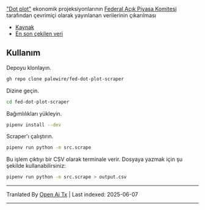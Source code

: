 ["Dot plot"](https://en.wikipedia.org/wiki/Fedspeak#Other_usage) ekonomik projeksiyonlarının [Federal Açık Piyasa Komitesi](https://en.wikipedia.org/wiki/Federal_Open_Market_Committee) tarafından çevrimiçi olarak yayınlanan verilerinin çıkarılması

* [Kaynak](https://www.federalreserve.gov/monetarypolicy/fomccalendars.htm)
* [En son çekilen veri](https://github.com/palewire/fed-dot-plot-scraper/blob/main/data/dotplot.csv)

## Kullanım

Depoyu klonlayın.

```bash
gh repo clone palewire/fed-dot-plot-scraper
```

Dizine geçin.

```bash
cd fed-dot-plot-scraper
```

Bağımlılıkları yükleyin.

```bash
pipenv install --dev
```

Scraper'ı çalıştırın.

```bash
pipenv run python -m src.scrape
```

Bu işlem çıktıyı bir CSV olarak terminale verir. Dosyaya yazmak için şu şekilde kullanabilirsiniz:

```bash
pipenv run python -m src.scrape > output.csv
```

---

Tranlated By [Open Ai Tx](https://github.com/OpenAiTx/OpenAiTx) | Last indexed: 2025-06-07

---